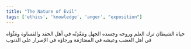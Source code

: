 ```yaml
---
title: "The Nature of Evil"
tags: ['ethics', 'knowledge', 'anger', "exposition"]
---
```


 حياة الشيطان ترك العلم وروحه وجسده الجهل ومَعْدِنُه في أهل الحقد والقساوة ومَثْوَاه في أهل الغضب وعيشه في المصَارَمَة ورجاؤه في الإصرار على الذنوب
